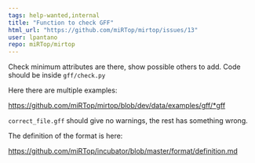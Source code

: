 ```yaml
---
tags: help-wanted,internal
title: "Function to check GFF"
html_url: "https://github.com/miRTop/mirtop/issues/13"
user: lpantano
repo: miRTop/mirtop
---
```


Check minimum attributes are there, show possible others to add. Code should be inside `gff/check.py`

Here there are multiple examples:

https://github.com/miRTop/mirtop/blob/dev/data/examples/gff/*gff

`correct_file.gff` should give no warnings, the rest has something wrong. 

The definition of the format is here: 

https://github.com/miRTop/incubator/blob/master/format/definition.md